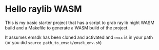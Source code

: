 # Hello raylib WASM
This is my basic starter project that has a script to grab raylib night WASM build and a Makefile to generate a WASM build of the project.  

It assumes emsdk has been cloned and activated and `emcc` is in your path (or you did `source path_to_emsdk/emsdk_env.sh`)